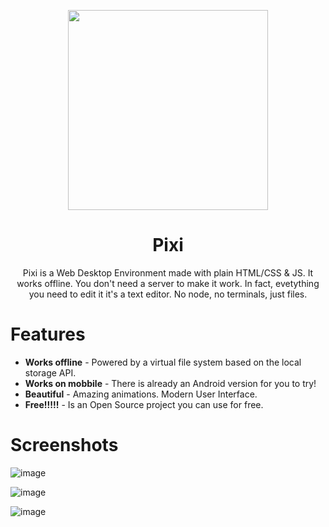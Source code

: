 <p align="center">
  <a href="#"><img src="https://i.ibb.co/9tVzJ6f/s1.png" width="320"></a>
</p>

<div align="center">
  <h1>Pixi</h1>

Pixi is a Web Desktop Environment made with plain HTML/CSS & JS. It works offline. You don't need a server to make it work. In fact, evetything you need to edit it it's a text editor. No node, no terminals, just files.

</div>

# Features

- **Works offline** - Powered by a virtual file system based on the local storage API.
- **Works on mobbile** - There is already an Android version for you to try!
- **Beautiful** - Amazing animations. Modern User Interface.
- **Free!!!!!** - Is an Open Source project you can use for free.

# Screenshots

![image](https://ibb.co/z5BnFWp)

![image](https://ibb.co/v1nd52P)

![image](https://ibb.co/3p0bxdW)
